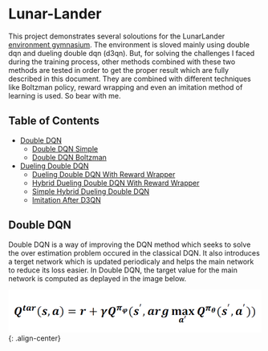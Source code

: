 # Lunar-Lander
This project demonstrates several soloutions for the LunarLander [environment gymnasium](https://gymnasium.farama.org/environments/box2d/lunar_lander/). The environment is sloved mainly using double dqn and dueling double dqn (d3qn). But, for solving the challenges I faced during the training process, other methods combined with these two methods are tested in order to get the proper result which are fully described in this document. They are combined with different techniques like Boltzman policy, reward wrapping and even an imitation method of learning is used. So bear with me.
## Table of Contents
- [Double DQN](##-Double-DQN)
  - [Double DQN Simple](###-Double-DQN-Simple)
  - [Double DQN Boltzman](###-Double-DQN-Boltzman)
- [Dueling Double DQN](##-Dueling-Double-DQN)
  - [Dueling Double DQN With Reward Wrapper](###-Dueling-Double-DQN-With-Reward-Wrapper)
  - [Hybrid Dueling Double DQN With Reward Wrapper](###-Hybrid-Dueling-Double-DQN-With-Reward-Wrapper)
  - [Simple Hybrid Dueling Double DQN](###-Simple-Hybrid-Dueling-Double-DQN)
  - [Imitation After D3QN](###-Imitation-After-D3QN)

## Double DQN
Double DQN is a way of improving the DQN method which seeks to solve the over estimation problem occured in the classical DQN. It also introduces a terget network which is updated periodicaly and helps the main network to reduce its loss easier. In Double DQN, the target value for the main network is computed as deplayed in the image below.

![Q target in Double DQN](/images/formulas/Screenshot%202024-06-09%20131539.png){: .align-center}
